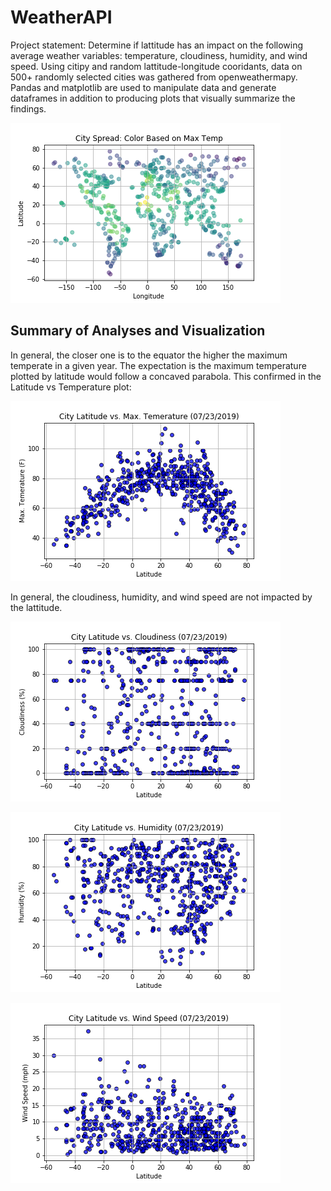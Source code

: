 # WeatherAPI

Project statement: Determine if lattitude has an impact on the following average weather variables: temperature, cloudiness, humidity, and wind speed. Using citipy and random lattitude-longitude cooridants, data on 500+ randomly selected cities was gathered from openweathermapy. Pandas and matplotlib are used to manipulate data and generate dataframes in addition to producing plots that visually summarize the findings.

![LatitudevsLongitude](output_data/LatitudevsLongitude.png)

## Summary of Analyses and Visualization

In general, the closer one is to the equator the higher the maximum temperate in a given year. The expectation is the maximum temperature plotted by latitude would follow a concaved parabola. This confirmed in the Latitude vs Temperature plot:

![Maximum Temperature](output_data/MaxTempvsLatitude.png)

In general, the cloudiness, humidity, and wind speed are not impacted by the lattitude.

![Cloudiness](output_data/CloudinessvsLatitude.png)

![Humidity](output_data/HumidityvsLatitude.png)

![Wind Speed](output_data/WindSpeedvsLatitude.png)